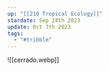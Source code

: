 ```yaml
---
up: "[[210 Tropical Ecology]]"
stardate: Sep 24th 2023
update: Oct 7th 2023
tags:
  - "#tribble"
---
```




![[cerrado.webp]]



